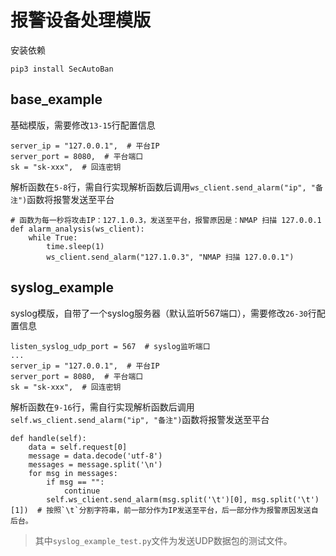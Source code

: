 # 报警设备处理模版

安装依赖

```
pip3 install SecAutoBan
```

## base_example

基础模版，需要修改`13-15`行配置信息

```
server_ip = "127.0.0.1",  # 平台IP
server_port = 8080,  # 平台端口
sk = "sk-xxx",  # 回连密钥
```

解析函数在`5-8`行，需自行实现解析函数后调用`ws_client.send_alarm("ip", "备注")`函数将报警发送至平台

```
# 函数为每一秒将攻击IP：127.1.0.3，发送至平台，报警原因是：NMAP 扫描 127.0.0.1
def alarm_analysis(ws_client):
    while True:
        time.sleep(1)
        ws_client.send_alarm("127.1.0.3", "NMAP 扫描 127.0.0.1")
```

## syslog_example

syslog模版，自带了一个syslog服务器（默认监听567端口），需要修改`26-30`行配置信息

```
listen_syslog_udp_port = 567  # syslog监听端口
...
server_ip = "127.0.0.1",  # 平台IP
server_port = 8080,  # 平台端口
sk = "sk-xxx",  # 回连密钥
```

解析函数在`9-16`行，需自行实现解析函数后调用`self.ws_client.send_alarm("ip", "备注")`函数将报警发送至平台

```
def handle(self):
    data = self.request[0]
    message = data.decode('utf-8')
    messages = message.split('\n')
    for msg in messages:
        if msg == "":
            continue
        self.ws_client.send_alarm(msg.split('\t')[0], msg.split('\t')[1])  # 按照`\t`分割字符串，前一部分作为IP发送至平台，后一部分作为报警原因发送自后台。
```

> 其中`syslog_example_test.py`文件为发送UDP数据包的测试文件。
